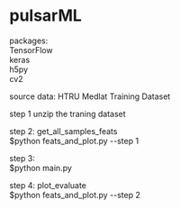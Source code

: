 # pulsarML
packages:  
TensorFlow    
keras    
h5py  
cv2  

source data: HTRU Medlat Training Dataset  

step 1 unzip the traning dataset  

step 2:  get_all_samples_feats  
$python feats_and_plot.py --step 1  

step 3:  
$python main.py  

step 4: plot_evaluate  
$python feats_and_plot.py --step 2  
